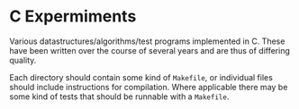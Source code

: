 # C Expermiments

Various datastructures/algorithms/test programs implemented in C. These have
been written over the course of several years and are thus of differing quality.

Each directory should contain some kind of `Makefile`, or individual files
should include instructions for compilation. Where applicable there may be some
kind of tests that should be runnable with a `Makefile`.
